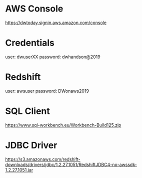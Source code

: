 # AWS Console
https://dwtoday.signin.aws.amazon.com/console

# Credentials
user: dwuserXX
password: dwhandson@2019

# Redshift
user: awsuser
password: DWonaws2019

# SQL Client
https://www.sql-workbench.eu/Workbench-Build125.zip

# JDBC Driver
https://s3.amazonaws.com/redshift-downloads/drivers/jdbc/1.2.27.1051/RedshiftJDBC4-no-awssdk-1.2.27.1051.jar

